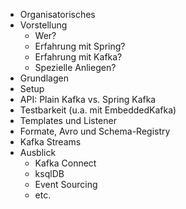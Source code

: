 * Organisatorisches
* Vorstellung
  * Wer?
  * Erfahrung mit Spring?
  * Erfahrung mit Kafka?
  * Spezielle Anliegen?
* Grundlagen
* Setup
* API: Plain Kafka vs. Spring Kafka
* Testbarkeit (u.a. mit EmbeddedKafka)
* Templates und Listener
* Formate, Avro und Schema-Registry
* Kafka Streams
* Ausblick
  * Kafka Connect
  * ksqlDB
  * Event Sourcing
  * etc.
